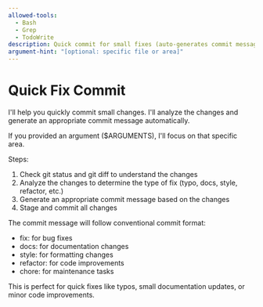 ```yaml
---
allowed-tools:
  - Bash
  - Grep
  - TodoWrite
description: Quick commit for small fixes (auto-generates commit message)
argument-hint: "[optional: specific file or area]"
---
```


# Quick Fix Commit

I'll help you quickly commit small changes. I'll analyze the changes and generate an appropriate commit message automatically.

If you provided an argument ($ARGUMENTS), I'll focus on that specific area.

Steps:
1. Check git status and git diff to understand the changes
2. Analyze the changes to determine the type of fix (typo, docs, style, refactor, etc.)
3. Generate an appropriate commit message based on the changes
4. Stage and commit all changes

The commit message will follow conventional commit format:
- fix: for bug fixes
- docs: for documentation changes
- style: for formatting changes
- refactor: for code improvements
- chore: for maintenance tasks

This is perfect for quick fixes like typos, small documentation updates, or minor code improvements.